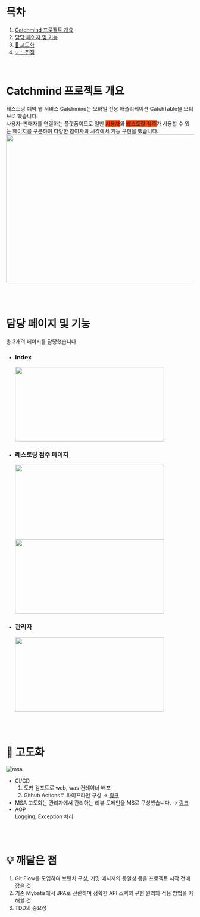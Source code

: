 # 목차
1. [Catchmind 프로젝트 개요](#Catchmind-프로젝트-개요)
2. [담당 페이지 및 기능](#담당-페이지-및-기능)
3. [🚀 고도화](#-고도화)
4. [💡 느낀점](#-느낀점)  
<br/><br/>

# Catchmind 프로젝트 개요
레스토랑 예약 웹 서비스 Catchmind는 모바일 전용 애플리케이션 CatchTable을 모티브로 했습니다. <br/>
사용자-판매자를 연결하는 플랫폼이므로 일반 <span style='background-color: #FF3D00'>사용자</span>와 <span style='background-color: #FF3D00'>레스토랑 점주</span>가 사용할 수 있는 페이지를 구분하여 다양한 참여자의 시각에서 기능 구현을 했습니다. <br/>
<img src="https://github.com/jonghechoi/catchmind_springboot/assets/57426066/be1029a2-587d-446f-839b-885499b9fe2d" width="800" height="400">

<br/><br/>

# 담당 페이지 및 기능
총 3개의 페이지를 담당했습니다. 

- ### Index
  <img src="https://github.com/jonghechoi/catchmind_springboot/assets/57426066/5983b97e-7530-4869-bdb8-b32acf011741" width="400" height="200">

- ### 레스토랑 점주 페이지
  <img src="https://github.com/jonghechoi/catchmind_springboot/assets/57426066/f6030a04-f2c8-4290-8e7e-1d14d7735c82" width="400" height="200">
  <img src="https://github.com/jonghechoi/catchmind_springboot/assets/57426066/a7c65cc4-17dd-4cdf-9e57-85ec8b6b7a82" width="400" height="200">

- ### 관리자
  <img src="https://github.com/jonghechoi/catchmind_springboot/assets/57426066/904b10a1-b535-42ca-958b-76ac6e5ce35e" width="400" height="200">

<br/><br/>

# 🚀 고도화
![msa](https://github.com/jonghechoi/catchmind_springboot/assets/57426066/089694da-8f23-4b24-8fca-13b1001ea574)
  - CI/CD  
    1. 도커 컴포트로 web, was 컨테이너 배포
    2. Github Actions로 파이프라인 구성 → [링크](https://github.com/jonghechoi/review_msa/blob/master/.github/workflows/gradle.yml)
  - MSA
    고도화는 관리자에서 관리하는 리뷰 도메인을 MS로 구성했습니다. → [링크](https://github.com/jonghechoi/review_msa)
  - AOP  
    Logging, Exception 처리
    

<br/><br/>

# 💡 깨달은 점
  1. Git Flow를 도입하여 브랜치 구성, 커밋 메시지의 통일성 등을 프로젝트 시작 전에 잡을 것
  2. 기존 Mybatis에서 JPA로 전환하며 정확한 API 스펙의 구현 원리와 적용 방법을 이해할 것
  3. TDD의 중요성
